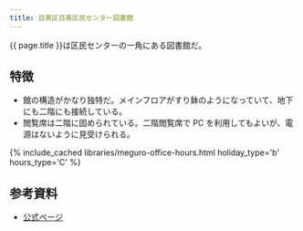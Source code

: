 ```yaml
---
title: 目黒区目黒区民センター図書館
---
```


{{ page.title }}は区民センターの一角にある図書館だ。

## 特徴

* 館の構造がかなり独特だ。メインフロアがすり鉢のようになっていて、地下にも二階にも接続している。
* 閲覧席は二階に固められている。二階閲覧席で PC を利用してもよいが、電源はないように見受けられる。

{% include_cached libraries/meguro-office-hours.html holiday_type='b' hours_type='C' %}

## 参考資料

* [公式ページ](http://www.meguro-library.jp/locations/megurokumin-loc/)
